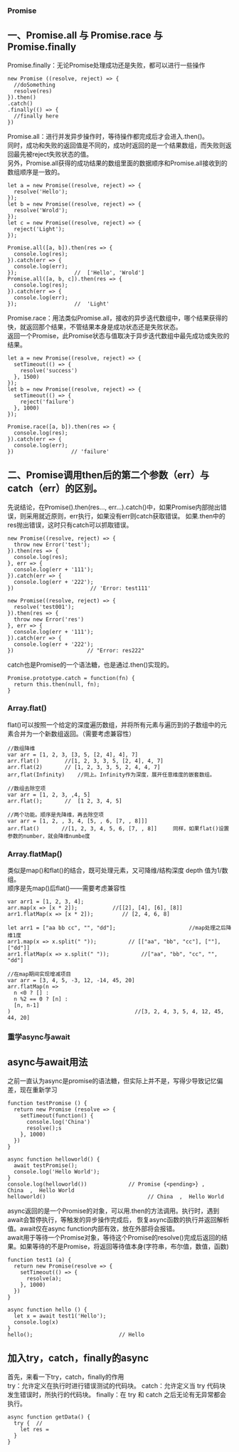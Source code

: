 ### Promise  
## 一、Promise.all 与 Promise.race 与 Promise.finally   
Promise.finally：无论Promise处理成功还是失败，都可以进行一些操作  
```
new Promise ((resolve, reject) => {
  //doSomething
  resolve(res)
}).then()
.catch()
.finally(() => {
  //finally here
})
```


Promise.all：进行并发异步操作时，等待操作都完成后才会进入.then()。  
同时，成功和失败的返回值是不同的，成功时返回的是一个结果数组，而失败则返回最先被reject失败状态的值。  
另外，Promise.all获得的成功结果的数组里面的数据顺序和Promise.all接收到的数组顺序是一致的。  
```
let a = new Promise((resolve, reject) => {
  resolve('Hello');
});
let b = new Promise((resolve, reject) => {
  resolve('Wrold');
});
let c = new Promise((resolve, reject) => {
  reject('Light');
});

Promise.all([a, b]).then(res => {
  console.log(res);
}).catch(err => {
  console.log(err);
});                  //  ['Hello', 'Wrold']
Promise.all([a, b, c]).then(res => {
  console.log(res);
}).catch(err => {
  console.log(err);
});                  //  'Light'
```

Promise.race：用法类似Promise.all，接收的异步迭代数组中，哪个结果获得的快，就返回那个结果，不管结果本身是成功状态还是失败状态。  
返回一个Promise，此Promise状态与值取决于异步迭代数组中最先成功或失败的结果。  
```
let a = new Promise((resolve, reject) => {
  setTimeout(() => {
    resolve('success')
  }, 1500)
});
let b = new Promise((resolve, reject) => {
  setTimeout(() => {
    reject('failure')
  }, 1000)
});

Promise.race([a, b]).then(res => {
  console.log(res);
}).catch(err => {
  console.log(err);
})                  // 'failure'
```


## 二、Promise调用then后的第二个参数（err）与catch（err）的区别。  
先说结论，在Promise().then(res..., err...).catch()中，如果Promise内部抛出错误，则采用就近原则，err执行，如果没有err则catch获取错误。
如果.then中的res抛出错误，这时只有catch可以抓取错误。  
```
new Promise((resolve, reject) => {
  throw new Error('test');
}).then(res => {
  console.log(res);
}, err => {
  console.log(err + '111');
}).catch(err => {
  console.log(err + '222');
})                        // 'Error: test111'

new Promise((resolve, reject) => {
  resolve('test001');
}).then(res => {
  throw new Error('res')
}, err => {
  console.log(err + '111');
}).catch(err => {
  console.log(err + '222');
})                       // "Error: res222"
```


catch也是Promise的一个语法糖，也是通过.then()实现的。  
```
Promise.prototype.catch = function(fn) {
  return this.then(null, fn);
}
```


### Array.flat()  
flat()可以按照一个给定的深度遍历数组，并将所有元素与遍历到的子数组中的元素合并为一个新数组返回。（需要考虑兼容性）  
```
//数组降维
var arr = [1, 2, 3, [3, 5, [2, 4], 4], 7]
arr.flat()        //[1, 2, 3, 3, 5, [2, 4], 4, 7]
arr.flat(2)       // [1, 2, 3, 3, 5, 2, 4, 4, 7]
arr,flat(Infinity)    //同上。Infinity作为深度，展开任意维度的嵌套数组。

//数组去除空项
var arr = [1, 2, 3, ,4, 5]
arr.flat();       //  [1 2, 3, 4, 5]    

//两个功能。顺序是先降维，再去除空项
var arr = [1, 2, , 3, 4, [5, , 6, [7, , 8]]]
arr.flat()       //[1, 2, 3, 4, 5, 6, [7, , 8]]     同样，如果flat()设置参数的number，就会降维numbe度
```

### Array.flatMap()    
类似是map()和flat()的结合，既可处理元素，又可降维/结构深度 depth 值为1/数组。  
顺序是先map()后flat()——需要考虑兼容性  
```
var arr1 = [1, 2, 3, 4];
arr.map(x => [x * 2]);           //[[2], [4], [6], [8]]
arr1.flatMap(x => [x * 2]);         // [2, 4, 6, 8]

let arr1 = ["aa bb cc", "", "dd"];                       //map处理之后降维1度
arr1.map(x => x.split(" "));          // [["aa", "bb", "cc"], [""], ["dd"]]
arr1.flatMap(x => x.split(" "));          //["aa", "bb", "cc", "", "dd"]

//在map期间实现增减项目
var arr = [3, 4, 5, -3, 12, -14, 45, 20]
arr.flatMap(n => 
  n <0 ? [] :
  n %2 == 0 ? [n] :
  [n, n-1]
)                                       //[3, 2, 4, 3, 5, 4, 12, 45, 44, 20]
```

### 重学async与await  
## async与await用法  
之前一直认为async是promise的语法糖，但实际上并不是，写得少导致记忆偏差，现在重新学习  
```
function testPromise () {
  return new Promise (resolve => {
    setTimeout(function() {
      console.log('China')
      resolve();s
    }, 1000)
  })
}

async function helloworld() {
  await testPromise();
  console.log('Hello World');
}
console.log(helloworld())             // Promise {<pending>} ,    China  ,  Hello World
helloworld()                                // China  ,  Hello World
```
async返回的是一个Promise的对象，可以用.then的方法调用。执行时，遇到await会暂停执行，等触发的异步操作完成后，
恢复async函数的执行并返回解析值。await仅在async function内部有效，放在外部将会报错。  
await用于等待一个Promise对象，等待这个Promise的resolve()完成后返回的结果。如果等待的不是Promise，将返回等待值本身(字符串，布尔值，数值，函数)
```
function test1 (a) {
  return new Promise(resolve => {
    setTimeout(() => {
      resolve(a);
    }, 1000)
  })
}

async function hello () {
  let x = await test1('Hello');
  console.log(x)
}
hello();                           // Hello
```

## 加入try，catch，finally的async  
首先，来看一下try，catch，finally的作用  
try：允许定义在执行时进行错误测试的代码块。
catch：允许定义当 try 代码块发生错误时，所执行的代码块。
finally：在 try 和 catch 之后无论有无异常都会执行。
```
async function getData() {
  try {  //
    let res = 
  }
}
```
